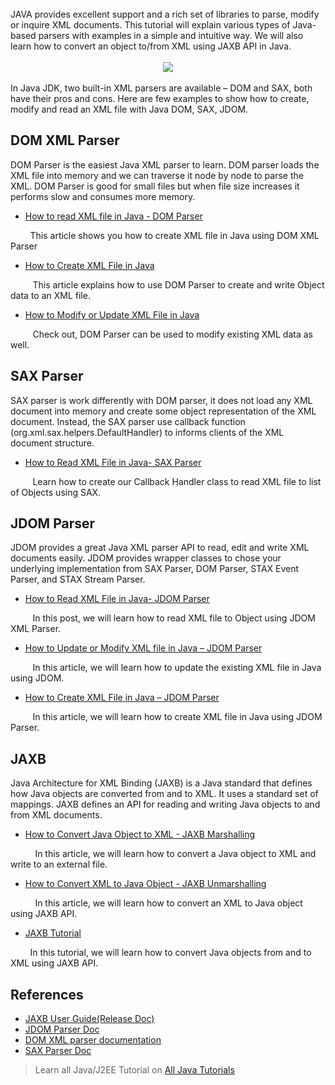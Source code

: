 <div dir="ltr" style="text-align: left;" trbidi="on">
<style>
.font-family-page {
    font-family: -apple-system, BlinkMacSystemFont, "Segoe UI", Helvetica, Arial, sans-serif, "Apple Color Emoji", "Segoe UI Emoji", "Segoe UI Symbol";
}
</style>

<br>
<div class="font-family-page">
JAVA provides excellent support and a rich set of libraries to parse, modify or inquire XML documents. This tutorial will explain various types of Java-based parsers with examples in a simple and intuitive way. We will also learn how to convert an object to/from XML using JAXB API in Java.<br>
<br>
<div class="separator" style="clear: both; text-align: center;">
<a href="https://1.bp.blogspot.com/-BHKqU1lx7SE/W7mfG6xQ4mI/AAAAAAAAEL0/LwzWPVBdkPM6h0PoDRWlYU9yu2egdyuuQCLcBGAs/s1600/java-xml-tutorial.png" imageanchor="1" style="margin-left: 1em; margin-right: 1em;"><img border="0" data-original-height="201" data-original-width="671" src="https://1.bp.blogspot.com/-BHKqU1lx7SE/W7mfG6xQ4mI/AAAAAAAAEL0/LwzWPVBdkPM6h0PoDRWlYU9yu2egdyuuQCLcBGAs/s1600/java-xml-tutorial.png"></a></div>
<br>
In Java JDK, two built-in XML parsers are available – DOM and SAX, both have their pros and cons. Here are few examples to show how to create, modify and read an XML file with Java DOM, SAX, JDOM.<br>
<h2 style="text-align: left;">
DOM XML Parser</h2>
DOM Parser is the easiest Java XML parser to learn. DOM parser loads the XML file into memory and we can traverse it node by node to parse the XML. DOM Parser is good for small files but when file size increases it performs slow and consumes more memory.<br>
<ul style="text-align: left;">
<li><a href="http://www.javaguides.net/2018/10/how-to-read-xml-file-in-java-dom-parser.html" target="_blank">How to read XML file in Java - DOM Parser</a></li>
</ul>
&nbsp; &nbsp; &nbsp; &nbsp; This article shows you how to create XML file in Java using DOM XML Parser<br>
<ul style="text-align: left;">
<li><a href="http://www.javaguides.net/2018/10/how-to-create-xml-file-in-java-dom-parser.html" target="_blank">How to Create XML File in Java</a></li>
</ul>
&nbsp; &nbsp; &nbsp; &nbsp; &nbsp;This article explains how to use DOM Parser to create and write Object data to an XML file.<br>
<ul style="text-align: left;">
<li><a href="http://www.javaguides.net/2018/10/how-to-modify-or-update-xml-file-in-java-dom-parser.html" target="_blank">How to Modify or Update XML File in Java</a></li>
</ul>
&nbsp; &nbsp; &nbsp; &nbsp; &nbsp;Check out, DOM Parser can be used to modify existing XML data as well.<br>
<h2 style="text-align: left;">
SAX Parser</h2>
<div>
SAX parser is work differently with DOM parser, it does not load any XML document into memory and create some object representation of the XML document. Instead, the SAX parser use callback function (org.xml.sax.helpers.DefaultHandler) to informs clients of the XML document structure.</div>
<ul style="text-align: left;">
<li><a href="http://www.javaguides.net/2018/10/how-to-read-xml-file-in-java-sax-parser.html" target="_blank">How to Read XML File in Java- SAX Parser</a></li>
</ul>
&nbsp; &nbsp; &nbsp; &nbsp; &nbsp;Learn how to create our Callback Handler class to read XML file to list of Objects using SAX.<br>
<h2 style="text-align: left;">
JDOM Parser</h2>
<div>
JDOM provides a great Java XML parser API to read, edit and write XML documents easily. JDOM provides wrapper classes to chose your underlying implementation from SAX Parser, DOM Parser, STAX Event Parser, and STAX Stream Parser.</div>
<ul style="text-align: left;">
<li><a href="http://www.javaguides.net/2018/10/how-to-read-xml-file-in-java-jdom-parser.html" target="_blank">How to Read XML File in Java- JDOM Parser</a></li>
</ul>
&nbsp; &nbsp; &nbsp; &nbsp; &nbsp;In this post, we will learn how to read XML file to Object using JDOM XML Parser.<br>
<ul style="text-align: left;">
<li><a href="http://www.javaguides.net/2018/10/how-to-update-or-modify-xml-file-in-java-jdom-parser.html" target="_blank">How to Update or Modify XML file in Java – JDOM Parser</a></li>
</ul>
&nbsp; &nbsp; &nbsp; &nbsp; &nbsp;In this article, we will learn how to update the existing XML file in Java using JDOM.<br>
<ul style="text-align: left;">
<li><a href="http://www.javaguides.net/2018/10/how-to-create-xml-file-in-java-jdom-parser.html" target="_blank">How to Create XML File in Java – JDOM Parser</a></li>
</ul>
&nbsp; &nbsp; &nbsp; &nbsp; &nbsp;In this article, we will learn how to create XML file in Java using JDOM Parser.<br>
<h2 style="text-align: left;">
JAXB</h2>
<div>
<div>
Java Architecture for XML Binding (JAXB) is a Java standard that defines how Java objects are converted from and to XML. It uses a standard set of mappings. JAXB defines an API for reading and writing Java objects to and from XML documents.</div>
</div>
<ul style="text-align: left;">
<li><a href="http://www.javaguides.net/2018/10/how-to-convert-java-object-to-xml-jaxb-marshalling.html" target="_blank">How to Convert Java Object to XML - JAXB Marshalling</a></li>
</ul>
&nbsp; &nbsp; &nbsp; &nbsp; &nbsp; In this article, we will learn how to convert a Java object to XML and write to an external file.<br>
<ul style="text-align: left;">
<li><a href="http://www.javaguides.net/2018/10/how-to-convert-xml-to-java-object-jaxb-unmarshalling.html" target="_blank">How to Convert XML to Java Object - JAXB Unmarshalling</a></li>
</ul>
&nbsp; &nbsp; &nbsp; &nbsp; &nbsp; In this article, we will learn how to convert an XML to Java object using JAXB API.<br>
<ul style="text-align: left;">
<li><a href="http://www.javaguides.net/2018/10/jaxb-tutorial.html" target="_blank">JAXB Tutorial</a></li>
</ul>
&nbsp; &nbsp; &nbsp; &nbsp; In this tutorial, we will learn how to convert Java objects from and to XML using JAXB API.<br>
<h2 style="text-align: left;">
References</h2>
<ul style="text-align: left;">
<li><a href="https://javaee.github.io/jaxb-v2/doc/user-guide/release-documentation.html" target="_blank">JAXB User Guide(Release Doc)</a></li>
<li><a href="http://www.jdom.org/" target="_blank">JDOM Parser Doc</a></li>
<li><a href="https://docs.oracle.com/javase/1.5.0/docs/api/org/w3c/dom/package-summary.html" target="_blank">DOM XML parser documentation</a></li>
<li><a href="http://java.sun.com/j2se/1.5.0/docs/api/org/xml/sax/package-summary.html" target="_blank">SAX Parser Doc</a></li>
</ul>
<blockquote class="tr_bq">
Learn all Java/J2EE Tutorial on <a href="http://www.javaguides.net/p/top-java-tutorials.html">All Java Tutorials</a></blockquote>
</div>
</div>
